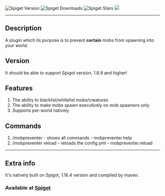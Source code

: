 ![Spiget Version](https://img.shields.io/spiget/version/84308?color=pink&label=Version&style=for-the-badge)
![Spiget Downloads](https://img.shields.io/spiget/downloads/84308?color=pink&style=for-the-badge)
![Spiget Stars](https://img.shields.io/spiget/rating/84308?color=pink&label=Stars&style=for-the-badge)
<img src="https://proxy.spigotmc.org/1a0742dab1e305dba06056eda597c7d0c45e8892?url=https%3A%2F%2Fcdn.discordapp.com%2Fattachments%2F731174366103994381%2F760177312934264862%2Fmobpreventer_banner.png">

---

## Description
A plugin which its purpose is to prevent **certain** mobs from spawning into your world.

## Version
It should be able to support Spigot version, 1.8.9 and higher!

## Features
 1. The ability to blacklist/whitelist mobs/creatures
 1. The ability to make mobs spawn executively on mob spawners only
 1. Supports per-world natively

## Commands
1.  /mobpreventer - shows all commands - mobpreventer.help
1.  /mobpreventer reload - reloads the config.yml - mobpreventer.reload

---

## Extra info
It's natively built on Spigot, 1.16.4 version and complied by maven.

### Available at [Spigot](https://www.spigotmc.org/resources/mobpreventer-1-8-8-1-16-4-prevent-mobs-from-spawning-into-your-world.84308/)

